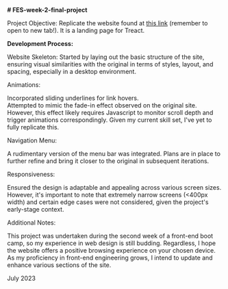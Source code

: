 **# FES-week-2-final-project**

Project Objective: Replicate the website found at [this link](https://treact.owaiskhan.me/components/landingPages/SaaSProductLandingPage) (remember to open to new tab!). It is a landing page for Treact.

**Development Process:**

Website Skeleton: Started by laying out the basic structure of the site, ensuring visual similarities with the original in terms of styles, layout, and spacing, especially in a desktop environment.

Animations:

Incorporated sliding underlines for link hovers.  
Attempted to mimic the fade-in effect observed on the original site. However, this effect likely requires Javascript to monitor scroll depth and trigger animations correspondingly. Given my current skill set, I've yet to fully replicate this.  

Navigation Menu: 

A rudimentary version of the menu bar was integrated. Plans are in place to further refine and bring it closer to the original in subsequent iterations.

Responsiveness:

Ensured the design is adaptable and appealing across various screen sizes. However, it's important to note that extremely narrow screens (<400px width) and certain edge cases were not considered, given the project's early-stage context.

Additional Notes:

This project was undertaken during the second week of a front-end boot camp, so my experience in web design is still budding. Regardless, I hope the website offers a positive browsing experience on your chosen device. As my proficiency in front-end engineering grows, I intend to update and enhance various sections of the site.

July 2023
